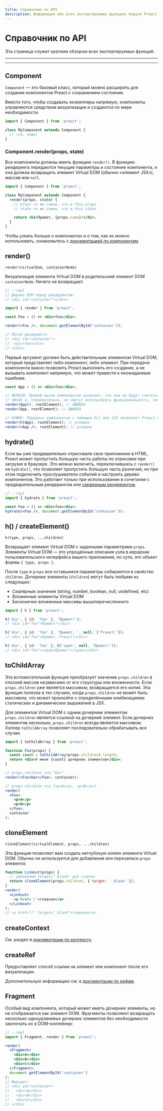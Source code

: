 ```yaml
---
title: Справочник по API
description: Информация обо всех экспортируемых функциях модуля Preact
---
```


# Справочник по API

Эта страница служит кратким обзором всех экспортируемых функций.

---

<toc></toc>

---

## Component

`Component` — это базовый класс, который можно расширить для создания компонентов Preact с сохранением состояния.

Вместо того, чтобы создавать экземпляры напрямую, компоненты управляются средством визуализации и создаются по мере необходимости.

```js
import { Component } from 'preact';

class MyComponent extends Component {
  // (см. ниже)
}
```

### Component.render(props, state)

Все компоненты должны иметь функцию `render()`. В функцию рендеринга передаются текущие параметры и состояние компонента, и она должна возвращать элемент Virtual DOM (обычно «элемент JSX»), массив или `null`.

```jsx
import { Component } from 'preact';

class MyComponent extends Component {
  render(props, state) {
    // props то же самое, что и this.props
    // state то же самое, что и this.state

    return <h1>Привет, {props.name}!</h1>;
  }
}
```

Чтобы узнать больше о компонентах и ​​о том, как их можно использовать, ознакомьтесь с [документацией по компонентам](/guide/v11/components).

## render()

`render(virtualDom, containerNode)`

Визуализация элемента Virtual DOM в родительский элемент DOM `containerNode`. Ничего не возвращает.

```jsx
// --repl
// Дерево DOM перед рендерингом:
// <div id="container"></div>

import { render } from 'preact';

const Foo = () => <div>foo</div>;

render(<Foo />, document.getElementById('container'));

// После рендеринга:
// <div id="container">
//  <div>foo</div>
// </div>
```

Первый аргумент должен быть действительным элементом Virtual DOM, который представляет либо компонент, либо элемент. При передаче компонента важно позволить Preact выполнить его создание, а не вызывать компонент напрямую, что может привести к неожиданным ошибкам:

```jsx
const App = () => <div>foo</div>;

// НЕЛЬЗЯ: Прямой вызов компонентов означает, что они не будут считаться
// VNode и, следовательно, не смогут использовать функциональность, связанную с vnodes.
render(App(), rootElement); // ОШИБКА
render(App, rootElement); // ОШИБКА

// НУЖНО: Передача компонентов с помощью h() или JSX позволяет Preact корректно отображать:
render(h(App), rootElement); // успешно
render(<App />, rootElement); // успешно
```

## hydrate()

Если вы уже предварительно отрисовали свое приложение в HTML, Preact может пропустить большую часть работы по отрисовке при загрузке в браузере. Это можно включить, переключившись с `render()` на `hydrate()`, что позволяет пропустить большую часть различий, но при этом подключить прослушиватели событий и настроить дерево компонентов. Это работает только при использовании в сочетании с предварительным рендерингом или [серверным рендерингом](/guide/v11/server-side-rendering).

```jsx
// --repl
import { hydrate } from 'preact';

const Foo = () => <div>foo</div>;
hydrate(<Foo />, document.getElementById('container'));
```

## h() / createElement()

`h(type, props, ...children)`

Возвращает элемент Virtual DOM с заданными параметрами `props`. Элементы Virtual DOM — это упрощённые описания узла в иерархии пользовательского интерфейса вашего приложения, по сути, это объект формы `{ type, props }`.

После `type` и `props` все оставшиеся параметры собираются в свойство `children`.
Дочерние элементы (`children`) могут быть любыми из следующих:

- Скалярные значения (string, number, boolean, null, undefined, etc)
- Вложенные элементы Virtual DOM
- Бесконечно вложенные массивы вышеперечисленного

```js
import { h } from 'preact';

h('div', { id: 'foo' }, 'Привет!');
// <div id="foo">Привет!</div>

h('div', { id: 'foo' }, 'Привет, ', null, ['Preact!']);
// <div id="foo">Привет, Preact!</div>

h('div', { id: 'foo' }, h('span', null, 'Привет!'));
// <div id="foo"><span>Привет!</span></div>
```

## toChildArray

Эта вспомогательная функция преобразует значение `props.children` в плоский массив независимо от его структуры или вложенности. Если `props.children` уже является массивом, возвращается его копия. Эта функция полезна в тех случаях, когда `props.children` не может быть массивом, что может произойти с определёнными комбинациями статических и динамических выражений в JSX.

Для элементов Virtual DOM с одним дочерним элементом `props.children` является ссылкой на дочерний элемент. Если дочерних элементов несколько, `props.children` всегда является массивом. Хэлпер `toChildArray` позволяет последовательно обрабатывать все случаи.

```jsx
import { toChildArray } from 'preact';

function Foo(props) {
  const count = toChildArray(props.children).length;
  return <div>У меня {count} дочерних элементов</div>;
}

// props.children это "bar"
render(<Foo>bar</Foo>, container);

// props.children это [<p>A</p>, <p>B</p>]
render(
  <Foo>
    <p>A</p>
    <p>B</p>
  </Foo>,
  container
);
```

## cloneElement

`cloneElement(virtualElement, props, ...children)`

Эта функция позволяет вам создать неглубокую копию элемента Virtual DOM.
Обычно он используется для добавления или перезаписи `props` элемента:

```jsx
function Linkout(props) {
  // добавляем target="_blank" для ссылки:
  return cloneElement(props.children, { target: '_blank' });
}
render(
  <Linkout>
    <a href='/'>главная</a>
  </Linkout>
);
// <a href="/" target="_blank">главная</a>
```

## createContext

См. раздел в [документации по контексту](/guide/v11/context#createcontext).

## createRef

Предоставляет способ ссылки на элемент или компонент после его визуализации.

Дополнительную информацию см. в [документации по рефам](/guide/v11/refs#создание-рефа).

## Fragment

Особый вид компонента, который может иметь дочерние элементы, но не отображается как элемент DOM.
Фрагменты позволяют возвращать несколько одноуровневых дочерних элементов без необходимости заключать их в DOM-контейнер:

```jsx
// --repl
import { Fragment, render } from 'preact';

render(
  <Fragment>
    <div>A</div>
    <div>B</div>
    <div>C</div>
  </Fragment>,
  document.getElementById('container')
);
// Выводит:
// <div id="container>
//   <div>A</div>
//   <div>B</div>
//   <div>C</div>
// </div>
```
